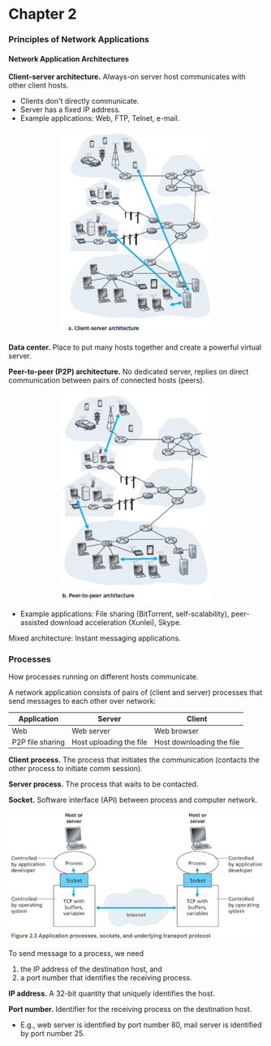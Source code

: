 # Chapter 2

### Principles of Network Applications

#### Network Application Architectures

**Client-server architecture.** Always-on server host communicates with other client hosts.

* Clients don't directly communicate.
* Server has a fixed IP address.
* Example applications: Web, FTP, Telnet, e-mail.

<div style="text-align: center"><img src="./images/client_server_architecture.png" width="300px" /></div>
<div align="center">
</div>

**Data center.** Place to put many hosts together and create a powerful virtual server.

**Peer-to-peer (P2P) architecture.** No dedicated server, replies on direct communication between pairs of connected hosts (peers).

<div style="text-align: center"><img src="./images/peer_to_peer_architecture.png" width="300px" /></div>
<div align="center">
</div>

* Example applications: File sharing (BitTorrent, self-scalability), peer-assisted download acceleration (Xunlei), Skype.

Mixed architecture: Instant messaging applications.

### Processes

How processes running on different hosts communicate.

A network application consists of pairs of (client and server) processes that send messages to each other over network:

| Application      | Server                  | Client                    |
| ---------------- | ----------------------- | ------------------------- |
| Web              | Web server              | Web browser               |
| P2P file sharing | Host uploading the file | Host downloading the file |

**Client process.** The process that initiates the communication (contacts the other process to initiate comm session).

**Server process.** The process that waits to be contacted.

**Socket.** Software interface (API) between process and computer network.

<div style="text-align: center"><img src="./images/socket.png" width="600px" /></div>
<div align="center">
</div>

To send message to a process, we need 

1. the IP address of the destination host, and 
2. a port number that identifies the receiving process.

**IP address.** A 32-bit quantity that uniquely identifies the host.

**Port number.** Identifier for the receiving process on the destination host.

* E.g., web server is identified by port number 80, mail server is identified by port number 25.

